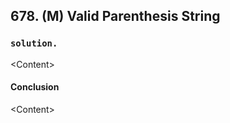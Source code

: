 ## 678. (M) Valid Parenthesis String

### `solution.`
\<Content\>  

#### Conclusion
\<Content\>  
  

